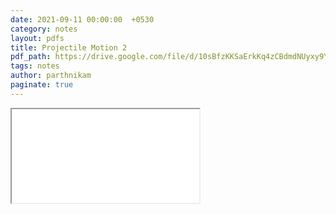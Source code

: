 ```yaml
---
date: 2021-09-11 00:00:00  +0530
category: notes
layout: pdfs
title: Projectile Motion 2
pdf_path: https://drive.google.com/file/d/10sBfzKKSaErkKq4zCBdmdNUyxy9YYqIz/preview?usp=sharing
tags: notes
author: parthnikam
paginate: true
---
```


<iframe class="embed-pdf" src="{{ page.pdf_path }}#toolbar=0" seamless="seamless" scrolling="no" style="overflow:hidden"></iframe>
